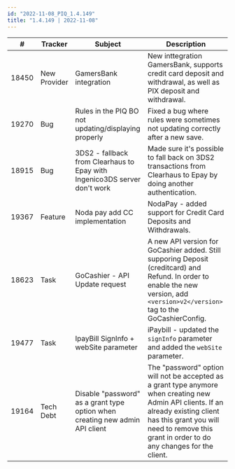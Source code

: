 ```yaml
---
id: "2022-11-08_PIQ_1.4.149"
title: "1.4.149 | 2022-11-08"
---
```


| #     | Tracker     | Subject   | Description    |
|-------|-------------|-----------|----------------|
| 18450 | New Provider | GamersBank integration | New inttegration GamersBank, supports credit card deposit and withdrawal, as well as PIX deposit and withdrawal. | 
| 19270 | Bug | Rules in the PIQ BO not updating/displaying properly | Fixed a bug where rules were sometimes not updating correctly after a new save. | 
| 18915 | Bug | 3DS2 - fallback from Clearhaus to Epay with Ingenico3DS server don't work | Made sure it's possible to fall back on 3DS2 transactions from Clearhaus to Epay by doing another authentication. | 
| 19367 | Feature | Noda pay add CC implementation | NodaPay - added support for Credit Card Deposits and Withdrawals. | 
| 18623 | Task | GoCashier - API Update request | A new API version for GoCashier added. Still supporing Deposit (creditcard) and Refund. In order to enable the new version, add `<version>v2</version>` tag to the GoCashierConfig. | 
| 19477 | Task | IpayBill SignInfo + webSite parameter | iPaybill - updated the `signInfo` parameter and added the `webSite` parameter. | 
| 19164 | Tech Debt | Disable "password" as a grant type option when creating new admin API client | The "password" option will not be accepted as a grant type anymore when creating new Admin API clients. If an already existing client has this grant you will need to remove this grant in order to do any changes for the client. | 